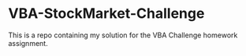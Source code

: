 # VBA-StockMarket-Challenge
This is a repo containing my solution for the VBA Challenge homework assignment.
